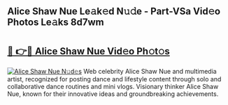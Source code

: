 ## Alice Shaw Nue Le𝚊k𝚎d N𝚞𝚍e - Part-VSa Vid𝚎o Photos Le𝚊ks 8d7wm

# <h2><a href="http://fb8olr.evod.top/?m=Alice+Shaw+Nue">🔗 👉🔴 Alice Shaw Nue Vid𝚎o Ph𝚘t𝚘s</a></h2>

[![Alice Shaw Nue N𝚞d𝚎s](https://i.imgur.com/8V9OHl7.gif)](http://fb8olr.evod.top/?m=Alice+Shaw+Nue)
Web celebrity Alice Shaw Nue and multimedia artist, recognized for posting dance and lifestyle content through solo and collaborative dance routines and mini vlogs. Visionary thinker Alice Shaw Nue, known for their innovative ideas and groundbreaking achievements. 
